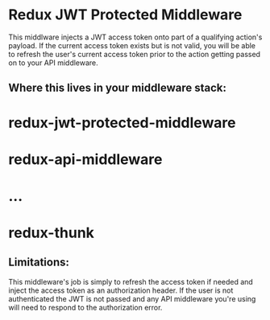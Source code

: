 Redux JWT Protected Middleware
==============================

This middlware injects a JWT access token onto part of a qualifying action's payload. If the current access token exists but is not valid, you will be able to refresh the user's current access token prior to the action getting passed on to your API middleware.

Where this lives in your middleware stack:
------------------------------------------

# redux-jwt-protected-middleware
# redux-api-middleware
# ...
# redux-thunk

Limitations:
------------

This middleware's job is simply to refresh the access token if needed and inject the access token as an authorization header. If the user is not authenticated the JWT is not passed and any API middleware you're using will need to respond to the authorization error.